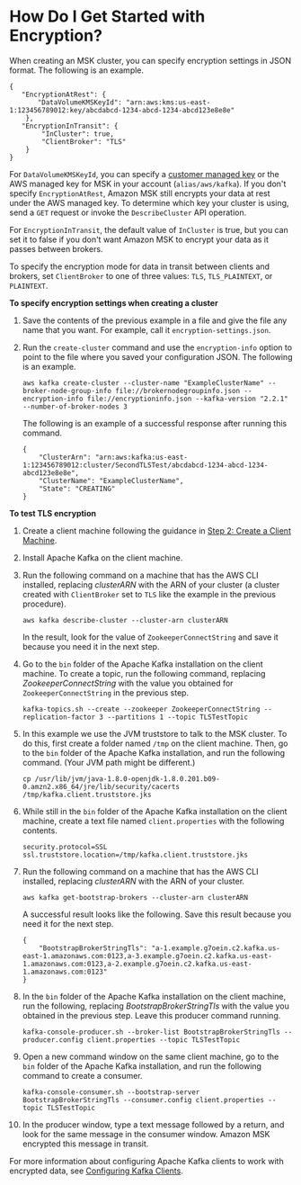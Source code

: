 # How Do I Get Started with Encryption?<a name="msk-working-with-encryption"></a>

When creating an MSK cluster, you can specify encryption settings in JSON format\. The following is an example\.

```
{
   "EncryptionAtRest": {
       "DataVolumeKMSKeyId": "arn:aws:kms:us-east-1:123456789012:key/abcdabcd-1234-abcd-1234-abcd123e8e8e"
    },
   "EncryptionInTransit": {
        "InCluster": true,
        "ClientBroker": "TLS"
    }
}
```

For `DataVolumeKMSKeyId`, you can specify a [customer managed key](https://docs.aws.amazon.com/kms/latest/developerguide/concepts.html#customer-cmk) or the AWS managed key for MSK in your account \(`alias/aws/kafka`\)\. If you don't specify `EncryptionAtRest`, Amazon MSK still encrypts your data at rest under the AWS managed key\. To determine which key your cluster is using, send a `GET` request or invoke the `DescribeCluster` API operation\. 

For `EncryptionInTransit`, the default value of `InCluster` is true, but you can set it to false if you don't want Amazon MSK to encrypt your data as it passes between brokers\.

To specify the encryption mode for data in transit between clients and brokers, set `ClientBroker` to one of three values: `TLS`, `TLS_PLAINTEXT`, or `PLAINTEXT`\.

**To specify encryption settings when creating a cluster**

1. Save the contents of the previous example in a file and give the file any name that you want\. For example, call it `encryption-settings.json`\.

1. Run the `create-cluster` command and use the `encryption-info` option to point to the file where you saved your configuration JSON\. The following is an example\.

   ```
   aws kafka create-cluster --cluster-name "ExampleClusterName" --broker-node-group-info file://brokernodegroupinfo.json --encryption-info file://encryptioninfo.json --kafka-version "2.2.1" --number-of-broker-nodes 3
   ```

   The following is an example of a successful response after running this command\.

   ```
   {
       "ClusterArn": "arn:aws:kafka:us-east-1:123456789012:cluster/SecondTLSTest/abcdabcd-1234-abcd-1234-abcd123e8e8e",
       "ClusterName": "ExampleClusterName",
       "State": "CREATING"
   }
   ```

**To test TLS encryption**

1. Create a client machine following the guidance in [Step 2: Create a Client Machine](create-client-machine.md)\.

1. Install Apache Kafka on the client machine\.

1. Run the following command on a machine that has the AWS CLI installed, replacing *clusterARN* with the ARN of your cluster \(a cluster created with `ClientBroker` set to `TLS` like the example in the previous procedure\)\.

   ```
   aws kafka describe-cluster --cluster-arn clusterARN
   ```

   In the result, look for the value of `ZookeeperConnectString` and save it because you need it in the next step\.

1. Go to the `bin` folder of the Apache Kafka installation on the client machine\. To create a topic, run the following command, replacing *ZookeeperConnectString* with the value you obtained for `ZookeeperConnectString` in the previous step\.

   ```
   kafka-topics.sh --create --zookeeper ZookeeperConnectString --replication-factor 3 --partitions 1 --topic TLSTestTopic
   ```

1. In this example we use the JVM truststore to talk to the MSK cluster\. To do this, first create a folder named `/tmp` on the client machine\. Then, go to the `bin` folder of the Apache Kafka installation, and run the following command\. \(Your JVM path might be different\.\)

   ```
   cp /usr/lib/jvm/java-1.8.0-openjdk-1.8.0.201.b09-0.amzn2.x86_64/jre/lib/security/cacerts /tmp/kafka.client.truststore.jks
   ```

1. While still in the `bin` folder of the Apache Kafka installation on the client machine, create a text file named `client.properties` with the following contents\.

   ```
   security.protocol=SSL
   ssl.truststore.location=/tmp/kafka.client.truststore.jks
   ```

1. Run the following command on a machine that has the AWS CLI installed, replacing *clusterARN* with the ARN of your cluster\.

   ```
   aws kafka get-bootstrap-brokers --cluster-arn clusterARN
   ```

   A successful result looks like the following\. Save this result because you need it for the next step\.

   ```
   {
       "BootstrapBrokerStringTls": "a-1.example.g7oein.c2.kafka.us-east-1.amazonaws.com:0123,a-3.example.g7oein.c2.kafka.us-east-1.amazonaws.com:0123,a-2.example.g7oein.c2.kafka.us-east-1.amazonaws.com:0123"
   }
   ```

1. In the `bin` folder of the Apache Kafka installation on the client machine, run the following, replacing *BootstrapBrokerStringTls* with the value you obtained in the previous step\. Leave this producer command running\.

   ```
   kafka-console-producer.sh --broker-list BootstrapBrokerStringTls --producer.config client.properties --topic TLSTestTopic
   ```

1. Open a new command window on the same client machine, go to the `bin` folder of the Apache Kafka installation, and run the following command to create a consumer\.

   ```
   kafka-console-consumer.sh --bootstrap-server BootstrapBrokerStringTls --consumer.config client.properties --topic TLSTestTopic
   ```

1. In the producer window, type a text message followed by a return, and look for the same message in the consumer window\. Amazon MSK encrypted this message in transit\.



For more information about configuring Apache Kafka clients to work with encrypted data, see [Configuring Kafka Clients](https://kafka.apache.org/documentation/#security_configclients)\.